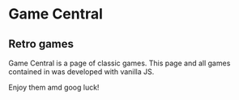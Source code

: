 # Game Central
## Retro games

Game Central is a page of classic games. This page and all games contained in was developed with vanilla JS.

Enjoy them amd goog luck!
